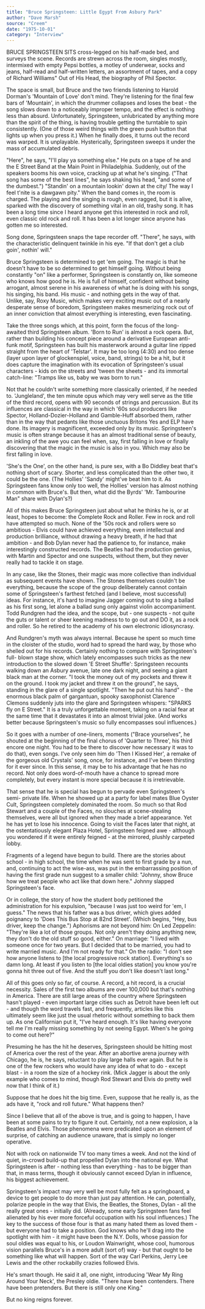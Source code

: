 ```yaml
---
title: "Bruce Springsteen: Little Egypt From Asbury Park"
author: "Dave Marsh"
source: "Creem"
date: "1975-10-01"
category: "Interview"
---
```


BRUCE SPRINGSTEEN SITS cross-legged on his half-made bed, and surveys the scene. Records are strewn across the room, singles mostly, intermixed with empty Pepsi bottles, a motley of underwear, socks and jeans, half-read and half-written letters, an assortment of tapes, and a copy of Richard Williams" Out of His Head, the biography of Phil Spector.

The space is small, but Bruce and the two friends listening to Harold Dorman's 'Mountain of Love' don't mind. They're listening for the final few bars of 'Mountain', in which the drummer collapses and loses the beat - the song slows down to a noticeably improper tempo, and the effect is nothing less than absurd. Unfortunately, Springsteen, unlubricated by anything more than the spirit of the thing, is having trouble getting the turntable to spin consistently. (One of those weird things with the green push button that lights up when you press it.) When he finally does, it turns out the record was warped. It is unplayable. Hysterically, Springsteen sweeps it under the mass of accumulated debris.

"Here", he says, "I'll play ya something else." He puts on a tape of he and the E Street Band at the Main Point in Philadelphia. Suddenly, out of the speakers booms his own voice, cracking up at what he's singing. ("That song has some of the best lines", he says shaking his head, "and some of the dumbest.") "Standin' on a mountain lookin' down at the city/ The way I feel t'nite is a dawgawn pity." When the band comes in, the room is charged. The playing and the singing is rough, even ragged, but it is alive, sparked with the discovery of something vital in an old, trashy song. It has been a long time since I heard anyone get this interested in rock and roll, even classic old rock and roll. It has been a lot longer since anyone has gotten me so interested.

Song done, Springsteen snaps the tape recorder off. "There", he says, with the characteristic delinquent twinkle in his eye. "If that don't get a club goin', nothin' will."

Bruce Springsteen is determined to get 'em going. The magic is that he doesn't have to be so determined to get himself going. Without being constantly "on" like a performer, Springsteen is constantly on, like someone who knows how good he is. He is full of himself, confident without being arrogant, almost serene in his awareness of what he is doing with his songs, his singing, his band. His music - and nothing gets in the way of that. Unlike, say, Roxy Music, which makes very exciting music out of a nearly desperate sense of boredom, Springsteen makes mesmerizing rock out of an inner conviction that almost everything is interesting, even fascinating.

Take the three songs which, at this point, form the focus of the long-awaited third Springsteen album. 'Born to Run' is almost a rock opera. But, rather than building his concept piece around a derivative European anti-funk motif, Springsteen has built his masterwork around a guitar line ripped straight from the heart of 'Telstar'. It may be too long (4:30) and too dense (layer upon layer of glockenspiel, voice, band, strings) to be a hit, but it does capture the imagination with its evocation of Springsteen's usual characters - kids on the streets and 'tween the sheets - and its immortal catch-line: "Tramps like us, baby we was born to run."

Not that he couldn't write something more classically oriented, if he needed to. 'Jungleland', the ten minute opus which may very well serve as the title of the third record, opens with 90 seconds of strings and percussion. But its influences are classical in the way in which '60s soul producers like Spector, Holland-Dozier-Holland and Gamble-Huff absorbed them, rather than in the way that pedants like those unctuous Britons Yes and ELP have done. Its imagery is magnificent, exceeded only by its music. Springsteen's music is often strange because it has an almost traditional sense of beauty, an inkling of the awe you can feel when, say, first falling in love or finally discovering that the magic in the music is also in you. Which may also be first falling in love.

'She's the One', on the other hand, is pure sex, with a Bo Diddley beat that's nothing short of scary. Shorter, and less complicated than the other two, it could be the one. (The Hollies' 'Sandy' might've beat him to it. As Springsteen fans know only too well, the Hollies' version has almost nothing in common with Bruce's. But then, what did the Byrds' 'Mr. Tambourine Man" share with Dylan's?)

All of this makes Bruce Springsteen just about what he thinks he is, or at least, hopes to become: the Complete Rock and Roller. Few in rock and roll have attempted so much. None of the '50s rock and rollers were so ambitious - Elvis could have achieved everything, even intellectual and production brilliance, without drawing a heavy breath, if he had that ambition - and Bob Dylan never had the patience to, for instance, make interestingly constructed records. The Beatles had the production genius, with Martin and Spector and one suspects, without them, but they never really had to tackle it on stage.

In any case, like the Stones, their magic was more collective than individual as subsequent events have shown. The Stones themselves couldn't be everything, because the scope of the group deliberately cannot contain some of Springsteen's farthest fetched (and I believe, most successful) ideas. For instance, it's hard to imagine Jagger coming out to sing a ballad as his first song, let alone a ballad sung only against violin accompaniment. Todd Rundgren had the idea, and the scope, but - one suspects - not quite the guts or talent or sheer keening madness to to go out and DO it, as a rock and roller. So he retired to the academy of his own electronic idiosyncrasy.

And Rundgren's myth was always internal. Because he spent so much time in the cloister of the studio, word had to spread the hard way, by those who shelled out for his records. Certainly nothing to compare with Springsteen's full- blown stage show, which lately encompasses such tricks as the new introduction to the slowed down 'E Street Shuffle': Springsteen recounts walking down an Asbury avenue, late one dark night, and seeing a giant black man at the corner. "I took the money out of my pockets and threw it on the ground. I took my jacket and threw it on the ground", he says, standing in the glare of a single spotlight. "Then he put out his hand" - the enormous black palm of gargantuan, spooky saxophonist Clarence Clemons suddenly juts into the glare and Springsteen whispers: "SPARKS fly on E Street." It is a truly unforgettable moment, taking on a racial fear at the same time that it devastates it into an almost trivial joke. (And works better because Springsteen's music so fully encompasses soul influences.)

So it goes with a number of one-liners, moments ("Brace yourselves", he shouted at the beginning of the final chorus of 'Quarter to Three', his third encore one night. You had to be there to discover how necessary it was to do that), even songs. I've only seen him do 'Then I Kissed Her', a remake of the gorgeous old Crystals' song, once, for instance, and I've been thirsting for it ever since. In this sense, it may be to his advantage that he has no record. Not only does word-of-mouth have a chance to spread more completely, but every instant is more special because it is irretrievable.

That sense that he is special has begun to pervade even Springsteen's semi- private life. When he showed up at a party for label mates Blue Oyster Cult, Springsteen completely dominated the room. So much so that Rod Stewart and a couple of the Faces, no slouches at scene-stealing themselves, were all but ignored when they made a brief appearance. Yet he has yet to lose his innocence. Going to visit the Faces later that night, at the ostentatiously elegant Plaza Hotel, Springsteen feigned awe - although you wondered if it were entirely feigned - at the mirrored, plushly carpeted lobby.

Fragments of a legend have begun to build. There are the stories about school - in high school, the time when he was sent to first grade by a nun, and, continuing to act the wise-ass, was put in the embarrassing position of having the first grade nun suggest to a smaller child: "Johnny, show Bruce how we treat people who act like that down here." Johnny slapped Springsteen's face.

Or in college, the story of how the student body petitioned the administration for his expulsion, "because I was just too weird for 'em, I guess." The news that his father was a bus driver, which gives added poignancy to 'Does This Bus Stop at 82nd Street'. (Which begins, "Hey, bus driver, keep the change.") Aphorisms are not beyond him: On Led Zeppelin: "They're like a lot of those groups. Not only aren't they doing anything new, they don't do the old stuff so good, either." On marriage: "I lived with someone once for two years. But I decided that to be married, you had to write married music. And I'm not ready for that." On the radio: "I don't see how anyone listens to [the local progressive rock station]. Everything's so damn long. At least if you listen to [the local oldies station] you know you're gonna hit three out of five. And the stuff you don't like doesn't last long."

All of this goes only so far, of course. A record, a hit record, is a crucial necessity. Sales of the first two albums are over 100,000 but that's nothing in America. There are still large areas of the country where Springsteen hasn't played - even important large cities such as Detroit have been left out - and though the word travels fast, and frequently, articles like this ultimately seem like just the usual rhetoric without something to back them up. As one Californian put it, "I've heard enough. It's like having everyone tell me I'm really missing something by not seeing Egypt. When's he going to come out here?"

Presuming he has the hit he deserves, Springsteen should be hitting most of America over the rest of the year. After an abortive arena journey with Chicago, he is, he says, reluctant to play large halls ever again. But he is one of the few rockers who would have any idea of what to do - except blast - in a room the size of a hockey rink. (Mick Jagger is about the only example who comes to mind, though Rod Stewart and Elvis do pretty well now that I think of it.)

Suppose that he does hit the big time. Even, suppose that he really is, as the ads have it, "rock and roll future." What happens then?

Since I believe that all of the above is true, and is going to happen, I have been at some pains to try to figure it out. Certainly, not a new explosion, a la Beatles and Elvis. Those phenomena were predicated upon an element of surprise, of catching an audience unaware, that is simply no longer operative.

Not with rock on nationwide TV too many times a week. And not the kind of quiet, in-crowd build-up that propelled Dylan into the national eye. What Springsteen is after - nothing less than everything - has to be bigger than that, in mass terms, though it obviously cannot exceed Dylan in influence, his biggest achievement.

Springsteen's impact may very well be most fully felt as a springboard, a device to get people to do more than just pay attention. He can, potentially, polarize people in the way that Elvis, the Beatles, the Stones, Dylan - all the really great ones - initially did. (Already, some early Springsteen fans feel alienated by his ever more forceful occupation with his soul influences.) The key to the success of those four is that as many hated them as loved them - but everyone had to take a position. God knows who he'll drag into the spotlight with him - it might have been the N.Y. Dolls, whose passion for soul oldies was equal to his, or Loudon Wainwright, whose cool, humorous vision parallels Bruce's in a more adult (sort of) way - but that ought to be something like what will happen. Sort of the way Carl Perkins, Jerry Lee Lewis and the other rockabilly crazies followed Elvis.

He's smart though. He said it all, one night, introducing 'Wear My Ring Around Your Neck', the Presley oldie. "There have been contenders. There have been pretenders. But there is still only one King."

But no king reigns forever.